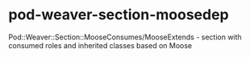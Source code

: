pod-weaver-section-moosedep
===========================

Pod::Weaver::Section::MooseConsumes/MooseExtends - section with consumed roles and inherited classes based on Moose
